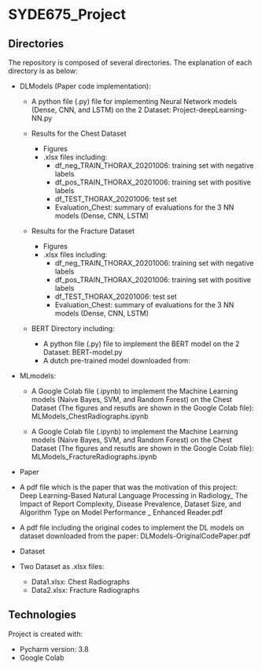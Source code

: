 # SYDE675_Project
## Directories
The repository is composed of several directories. The explanation of each directory is as below:


* DLModels (Paper code implementation):

  * A python file (.py) file for implementing Neural Network models (Dense, CNN, and LSTM) on the 2 Dataset: Project-deepLearning-NN.py
  
  * Results for the Chest Dataset
    * Figures
    * .xlsx files including:
      *  df_neg_TRAIN_THORAX_20201006: training set with negative labels  
      *  df_pos_TRAIN_THORAX_20201006: training set with positive labels
      *  df_TEST_THORAX_20201006: test set
      *  Evaluation_Chest: summary of evaluations for the 3 NN models (Dense, CNN, LSTM)
   
  * Results for the Fracture Dataset
    * Figures
    * .xlsx files including:
      *  df_neg_TRAIN_THORAX_20201006: training set with negative labels  
      *  df_pos_TRAIN_THORAX_20201006: training set with positive labels
      *  df_TEST_THORAX_20201006: test set
      *  Evaluation_Chest: summary of evaluations for the 3 NN models (Dense, CNN, LSTM)
       

  
  * BERT Directory including:
    * A python file (.py) file to implement the BERT model on the 2 Dataset: BERT-model.py
    * A dutch pre-trained model downloaded from:
    
    
* MLmodels:
  * A Google Colab file (.ipynb) to implement the Machine Learning models (Naive Bayes, SVM, and Random Forest) on the Chest Dataset
  (The figures and resutls are shown in the Google Colab file): MLModels_ChestRadiographs.ipynb
  
  * A Google Colab file (.ipynb) to implement the Machine Learning models (Naive Bayes, SVM, and Random Forest) on the Chest Dataset
  (The figures and resutls are shown in the Google Colab file): MLModels_FractureRadiographs.ipynb
  
* Paper
 * A pdf file which is the paper that was the motivation of this project: Deep Learning-Based Natural Language Processing in Radiology_ The Impact of Report Complexity, Disease Prevalence, Dataset Size, and Algorithm Type on Model Performance _ Enhanced Reader.pdf
 * A pdf file including the original codes to implement the DL models on dataset downloaded from the paper: DLModels-OriginalCodePaper.pdf
  * Dataset
   * Two Dataset as .xlsx files:
     * Data1.xlsx: Chest Radiographs
     * Data2.xlsx: Fracture Radiographs


## Technologies
Project is created with:
* Pycharm version: 3.8
* Google Colab
